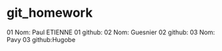 # git_homework
01 Nom: Paul ETIENNE
01 github: 
02 Nom: Guesnier
02 github: 
03 Nom: Pavy
03 github:Hugobe
